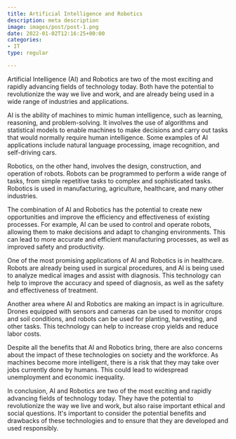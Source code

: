 ```yaml
---
title: Artificial Intelligence and Robotics
description: meta description
image: images/post/post-1.png
date: 2022-01-02T12:16:25+00:00
categories:
- IT
type: regular

---
```

Artificial Intelligence (AI) and Robotics are two of the most exciting and rapidly advancing fields of technology today. Both have the potential to revolutionize the way we live and work, and are already being used in a wide range of industries and applications.

AI is the ability of machines to mimic human intelligence, such as learning, reasoning, and problem-solving. It involves the use of algorithms and statistical models to enable machines to make decisions and carry out tasks that would normally require human intelligence. Some examples of AI applications include natural language processing, image recognition, and self-driving cars.

Robotics, on the other hand, involves the design, construction, and operation of robots. Robots can be programmed to perform a wide range of tasks, from simple repetitive tasks to complex and sophisticated tasks. Robotics is used in manufacturing, agriculture, healthcare, and many other industries.

The combination of AI and Robotics has the potential to create new opportunities and improve the efficiency and effectiveness of existing processes. For example, AI can be used to control and operate robots, allowing them to make decisions and adapt to changing environments. This can lead to more accurate and efficient manufacturing processes, as well as improved safety and productivity.

One of the most promising applications of AI and Robotics is in healthcare. Robots are already being used in surgical procedures, and AI is being used to analyze medical images and assist with diagnosis. This technology can help to improve the accuracy and speed of diagnosis, as well as the safety and effectiveness of treatment.

Another area where AI and Robotics are making an impact is in agriculture. Drones equipped with sensors and cameras can be used to monitor crops and soil conditions, and robots can be used for planting, harvesting, and other tasks. This technology can help to increase crop yields and reduce labor costs.

Despite all the benefits that AI and Robotics bring, there are also concerns about the impact of these technologies on society and the workforce. As machines become more intelligent, there is a risk that they may take over jobs currently done by humans. This could lead to widespread unemployment and economic inequality.

In conclusion, AI and Robotics are two of the most exciting and rapidly advancing fields of technology today. They have the potential to revolutionize the way we live and work, but also raise important ethical and social questions. It's important to consider the potential benefits and drawbacks of these technologies and to ensure that they are developed and used responsibly.